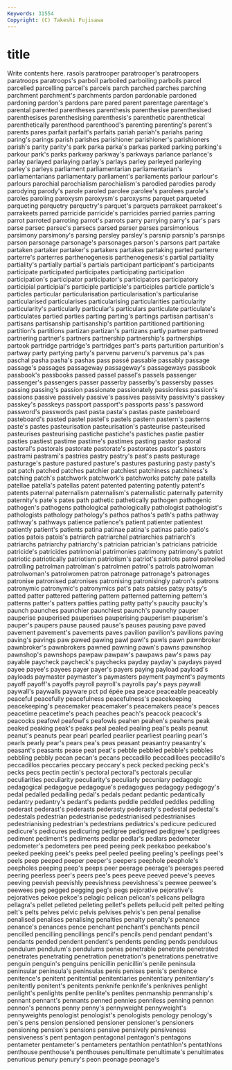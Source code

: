 ```yaml
---
Keywords: 31554 
Copyright: (C) Takeshi Fujisawa
---
```


# title

Write contents here.
rasols paratrooper paratrooper's paratroopers
paratroops paratroops's parboil parboiled parboiling parboils parcel parcelled parcelling parcel's
parcels parch parched parches parching parchment parchment's parchments pardon pardonable
pardoned pardoning pardon's pardons pare pared parent parentage parentage's parental
parented parentheses parenthesis parenthesise parenthesised parenthesises parenthesising parenthesis's parenthetic parenthetical
parenthetically parenthood parenthood's parenting parenting's parent's parents pares parfait parfait's
parfaits pariah pariah's pariahs paring paring's parings parish parishes parishioner
parishioner's parishioners parish's parity parity's park parka parka's parkas parked
parking parking's parkour park's parks parkway parkway's parkways parlance parlance's
parlay parlayed parlaying parlay's parlays parley parleyed parleying parley's parleys
parliament parliamentarian parliamentarian's parliamentarians parliamentary parliament's parliaments parlour parlour's parlours
parochial parochialism parochialism's parodied parodies parody parodying parody's parole paroled
parolee parolee's parolees parole's paroles paroling paroxysm paroxysm's paroxysms parquet
parqueted parqueting parquetry parquetry's parquet's parquets parrakeet parrakeet's parrakeets parred
parricide parricide's parricides parried parries parring parrot parroted parroting parrot's
parrots parry parrying parry's par's pars parse parsec parsec's parsecs
parsed parser parses parsimonious parsimony parsimony's parsing parsley parsley's parsnip
parsnip's parsnips parson parsonage parsonage's parsonages parson's parsons part partake
partaken partaker partaker's partakers partakes partaking parted parterre parterre's parterres
parthenogenesis parthenogenesis's partial partiality partiality's partially partial's partials participant participant's
participants participate participated participates participating participation participation's participator participator's participators
participatory participial participial's participle participle's participles particle particle's particles particular
particularisation particularisation's particularise particularised particularises particularising particularities particularity particularity's particularly
particular's particulars particulate particulate's particulates partied parties parting parting's partings
partisan partisan's partisans partisanship partisanship's partition partitioned partitioning partition's partitions
partizan partizan's partizans partly partner partnered partnering partner's partners partnership
partnership's partnerships partook partridge partridge's partridges part's parts parturition parturition's
partway party partying party's parvenu parvenu's parvenus pa's pas paschal
pasha pasha's pashas pass passé passable passably passage passage's passages
passageway passageway's passageways passbook passbook's passbooks passed passel passel's passels
passenger passenger's passengers passer passerby passerby's passersby passes passing passing's
passion passionate passionately passionless passion's passions passive passively passive's passives
passivity passivity's passkey passkey's passkeys passport passport's passports pass's password
password's passwords past pasta pasta's pastas paste pasteboard pasteboard's pasted
pastel pastel's pastels pastern pastern's pasterns paste's pastes pasteurisation pasteurisation's
pasteurise pasteurised pasteurises pasteurising pastiche pastiche's pastiches pastie pastier pasties
pastiest pastime pastime's pastimes pasting pastor pastoral pastoral's pastorals pastorate
pastorate's pastorates pastor's pastors pastrami pastrami's pastries pastry pastry's past's
pasts pasturage pasturage's pasture pastured pasture's pastures pasturing pasty pasty's
pat patch patched patches patchier patchiest patchiness patchiness's patching patch's
patchwork patchwork's patchworks patchy pate patella patellae patella's patellas patent
patented patenting patently patent's patents paternal paternalism paternalism's paternalistic paternally
paternity paternity's pate's pates path pathetic pathetically pathogen pathogenic pathogen's
pathogens pathological pathologically pathologist pathologist's pathologists pathology pathology's pathos pathos's
path's paths pathway pathway's pathways patience patience's patient patienter patientest
patiently patient's patients patina patinae patina's patinas patio patio's patios
patois patois's patriarch patriarchal patriarchies patriarch's patriarchs patriarchy patriarchy's patrician
patrician's patricians patricide patricide's patricides patrimonial patrimonies patrimony patrimony's patriot
patriotic patriotically patriotism patriotism's patriot's patriots patrol patrolled patrolling patrolman
patrolman's patrolmen patrol's patrols patrolwoman patrolwoman's patrolwomen patron patronage patronage's
patronages patronise patronised patronises patronising patronisingly patron's patrons patronymic patronymic's
patronymics pat's pats patsies patsy patsy's patted patter pattered pattering
pattern patterned patterning pattern's patterns patter's patters patties patting patty
patty's paucity paucity's paunch paunches paunchier paunchiest paunch's paunchy pauper
pauperise pauperised pauperises pauperising pauperism pauperism's pauper's paupers pause paused
pause's pauses pausing pave paved pavement pavement's pavements paves pavilion
pavilion's pavilions paving paving's pavings paw pawed pawing pawl pawl's
pawls pawn pawnbroker pawnbroker's pawnbrokers pawned pawning pawn's pawns pawnshop
pawnshop's pawnshops pawpaw pawpaw's pawpaws paw's paws pay payable paycheck
paycheck's paychecks payday payday's paydays payed payee payee's payees payer
payer's payers paying payload payload's payloads paymaster paymaster's paymasters payment
payment's payments payoff payoff's payoffs payroll payroll's payrolls pay's pays
paywall paywall's paywalls payware pct pd épée pea peace peaceable
peaceably peaceful peacefully peacefulness peacefulness's peacekeeping peacekeeping's peacemaker peacemaker's peacemakers
peace's peaces peacetime peacetime's peach peaches peach's peacock peacock's peacocks
peafowl peafowl's peafowls peahen peahen's peahens peak peaked peaking peak's
peaks peal pealed pealing peal's peals peanut peanut's peanuts pear
pearl pearled pearlier pearliest pearling pearl's pearls pearly pear's pears
pea's peas peasant peasantry peasantry's peasant's peasants pease peat peat's
pebble pebbled pebble's pebbles pebbling pebbly pecan pecan's pecans peccadillo
peccadilloes peccadillo's peccadillos peccaries peccary peccary's peck pecked pecking peck's
pecks pecs pectin pectin's pectoral pectoral's pectorals peculiar peculiarities peculiarity
peculiarity's peculiarly pecuniary pedagogic pedagogical pedagogue pedagogue's pedagogues pedagogy pedagogy's
pedal pedalled pedalling pedal's pedals pedant pedantic pedantically pedantry pedantry's
pedant's pedants peddle peddled peddles peddling pederast pederast's pederasts pederasty
pederasty's pedestal pedestal's pedestals pedestrian pedestrianise pedestrianised pedestrianises pedestrianising pedestrian's
pedestrians pediatrics's pedicure pedicured pedicure's pedicures pedicuring pedigree pedigreed pedigree's
pedigrees pediment pediment's pediments pedlar pedlar's pedlars pedometer pedometer's pedometers
pee peed peeing peek peekaboo peekaboo's peeked peeking peek's peeks
peel peeled peeling peeling's peelings peel's peels peep peeped peeper
peeper's peepers peephole peephole's peepholes peeping peep's peeps peer peerage
peerage's peerages peered peering peerless peer's peers pee's pees peeve
peeved peeve's peeves peeving peevish peevishly peevishness peevishness's peewee peewee's
peewees peg pegged pegging peg's pegs pejorative pejorative's pejoratives pekoe
pekoe's pelagic pelican pelican's pelicans pellagra pellagra's pellet pelleted pelleting
pellet's pellets pellucid pelt pelted pelting pelt's pelts pelves pelvic
pelvis pelvises pelvis's pen penal penalise penalised penalises penalising penalties
penalty penalty's penance penance's penances pence penchant penchant's penchants pencil
pencilled pencilling pencillings pencil's pencils pend pendant pendant's pendants pended
pendent pendent's pendents pending pends pendulous pendulum pendulum's pendulums penes
penetrable penetrate penetrated penetrates penetrating penetration penetration's penetrations penetrative penguin
penguin's penguins penicillin penicillin's penile peninsula peninsular peninsula's peninsulas penis
penises penis's penitence penitence's penitent penitential penitentiaries penitentiary penitentiary's penitently
penitent's penitents penknife penknife's penknives penlight penlight's penlights penlite penlite's
penlites penmanship penmanship's pennant pennant's pennants penned pennies penniless penning
pennon pennon's pennons penny penny's pennyweight pennyweight's pennyweights penologist penologist's
penologists penology penology's pen's pens pension pensioned pensioner pensioner's pensioners
pensioning pension's pensions pensive pensively pensiveness pensiveness's pent pentagon pentagonal
pentagon's pentagons pentameter pentameter's pentameters pentathlon pentathlon's pentathlons penthouse penthouse's
penthouses penultimate penultimate's penultimates penurious penury penury's peon peonage peonage's
